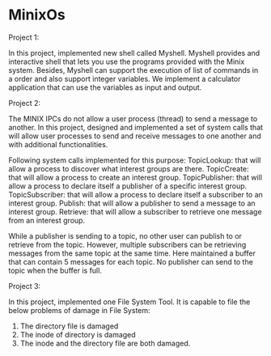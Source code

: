 # MinixOs

Project 1:

In this project, implemented new shell called Myshell. Myshell provides and interactive shell that lets you use the programs provided with the Minix system. Besides, Myshell can support the execution of list of commands in a order and also support integer variables. We implement a calculator application that can use the variables as input and output.



Project 2:

The MINIX IPCs do not allow a user process (thread) to send a message to another. In this project, designed and implemented a set of system calls that will allow user processes to send and receive messages to one another and with additional functionalities.

Following system calls implemented for this purpose:
       TopicLookup: that will allow a process to discover what interest groups are there.
       TopicCreate: that will allow a process to create an interest group.
       TopicPublisher: that will allow a process to declare itself a publisher of a specific interest group.
       TopicSubscriber: that will allow a process to declare itself a subscriber to an interest group.
       Publish: that will allow a publisher to send a message to an interest group.
       Retrieve: that will allow a subscriber to retrieve one message from an interest group.
       
While a publisher is sending to a topic, no other user can publish to or retrieve from the topic. However, multiple subscribers can be retrieving messages from the same topic at the same time. Here maintained a buffer that can contain 5 messages for each topic. No publisher can send to the topic when the buffer is full.



Project 3:

In this project, implemented one File System Tool.
It is capable to file the below problems of damage in File System:
1. The directory file is damaged
2. The inode of directory is damaged
3. The inode and the directory file are both damaged.

